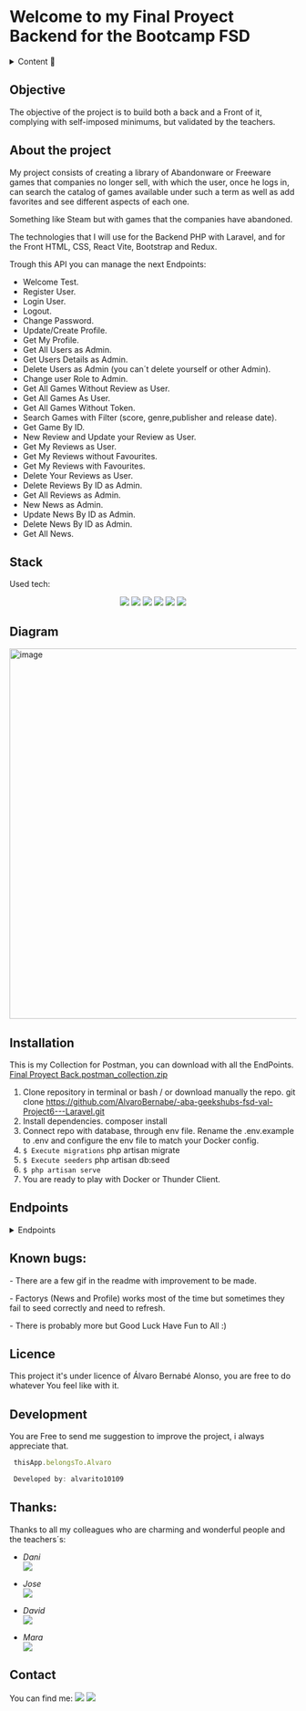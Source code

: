 # Welcome to my Final Proyect Backend for the Bootcamp FSD

<details>
  <summary>Content 📝</summary>
  <ol>
    <li><a href="#objective">Objective</a></li>
    <li><a href="#about-the-project">About the project</a></li>
    <li><a href="#stack">Stack</a></li>
    <li><a href="#diagram">Diagram</a></li>
    <li><a href="#installation">Installation</a></li>
    <li><a href="#endpoints">Endpoints</a></li>
    <li><a href="#known-bugs">known bugs</a></li>
    <li><a href="#licence">Licence</a></li>
    <li><a href="#development">Development</a></li>
    <li><a href="#thanks">Thanks</a></li>
    <li><a href="#contact">Contact</a></li>
  </ol>
</details>

## Objective
The objective of the project is to build both a back and a Front of it, complying with self-imposed minimums, but validated by the teachers.

## About the project
<p>My project consists of creating a library of Abandonware or Freeware games that companies no longer sell, with which the user, once he logs in, can search the catalog of games available under such a term as well as add favorites and see different aspects of each one.</p>
<p>Something like Steam but with games that the companies have abandoned.</p>
<p>The technologies that I will use for the Backend PHP with Laravel, and for the Front HTML, CSS, React Vite, Bootstrap and Redux.</p>
Trough this API you can manage the next Endpoints:

- Welcome Test.
- Register User.
- Login User.
- Logout.
- Change Password.
- Update/Create Profile. 
- Get My Profile.
- Get All Users as Admin.
- Get Users Details as Admin.
- Delete Users as Admin (you can´t delete yourself or other Admin).
- Change user Role to Admin.
- Get All Games Without Review as User.
- Get All Games As User.
- Get All Games Without Token.
- Search Games with Filter (score, genre,publisher and release date).
- Get Game By ID.
- New Review and Update your Review as User.
- Get My Reviews as User.
- Get My Reviews without Favourites.
- Get My Reviews with Favourites.
- Delete Your Reviews as User.
- Delete Reviews By ID as Admin.
- Get All Reviews as Admin.
- New News as Admin.
- Update News By ID as Admin.
- Delete News By ID as Admin.
- Get All News.


## Stack
Used tech:
<div align="center">

<img src="https://img.shields.io/badge/PHP-777BB4?style=for-the-badge&logo=php&logoColor=white" /> 
<img src="https://img.shields.io/badge/Laravel-FF2D20?style=for-the-badge&logo=laravel&logoColor=white" />  
<img src="https://img.shields.io/badge/Docker-2CA5E0?style=for-the-badge&logo=docker&logoColor=white"/> 
<img src="https://img.shields.io/badge/MySQL-005C84?style=for-the-badge&logo=mysql&logoColor=white"/> 
<img src="https://img.shields.io/badge/GitHub-100000?style=for-the-badge&logo=github&logoColor=white" /> 
<img src="https://img.shields.io/badge/VSCode-0078D4?style=for-the-badge&logo=visual%20studio%20code&logoColor=white" /> 

</div>


## Diagram
<img width="650" alt="image" src="https://user-images.githubusercontent.com/122753448/236231630-bc45237e-5fb7-4933-9112-fbafbfac0cd6.png">



## Installation
This is my Collection for Postman, you can download with all the EndPoints.
[Final Proyect Back.postman_collection.zip](https://github.com/AlvaroBernabe/aba-geekshubs-fsd-val-Backend-Final-Proyect/files/11398928/Final.Proyect.Back.postman_collection.zip)



1. Clone repository in terminal or bash / or download manually the repo.
git clone https://github.com/AlvaroBernabe/-aba-geekshubs-fsd-val-Project6---Laravel.git
2. Install dependencies.
composer install
3. Connect repo with database, through env file.
Rename the .env.example to .env and configure the env file to match your Docker config.
4. ``` $ Execute migrations ``` 
php artisan migrate
5. ``` $ Execute seeders ``` 
php artisan db:seed
6. ``` $ php artisan serve ``` 
7. You are ready to play with Docker or Thunder Client.

## Endpoints
<details>
<summary>Endpoints</summary>


    - WELCOME
            GET http://127.0.0.1:8000/api/welcome
 ![1-Welcome](https://user-images.githubusercontent.com/122753448/231732749-4e953af9-eb04-4899-b37e-464d4e93d585.png)


    - REGISTER
            POST http://127.0.0.1:8000/api/register
<img width="361" alt="2- Register User" src="https://user-images.githubusercontent.com/122753448/231733129-c6231cb0-7051-4024-9e9e-0f52e97c006c.png">


    - LOGIN
            POST http://127.0.0.1:8000/api/login
<img width="340" alt="3- Login User" src="https://user-images.githubusercontent.com/122753448/231733512-74317628-4665-438e-a442-5f0bf0ffe2d5.png">


    - UPDATE PROFILE
            PUT http://127.0.0.1:8000/api/profile/update
<img width="314" alt="4-Update Profile" src="https://user-images.githubusercontent.com/122753448/231733701-80a739ee-c13e-452e-ad0f-ca0a8c5db889.png">


    - GET MY PROFILE
            GET http://127.0.0.1:8000/api/profile
<img width="582" alt="5- Get My Profile" src="https://user-images.githubusercontent.com/122753448/231733990-17be1bf1-8a8f-4aad-bb64-9548171f4bca.png">


    - LOGOUT
            POST  http://127.0.0.1:8000/api/logout
<img width="592" alt="6 - Logout" src="https://user-images.githubusercontent.com/122753448/231734231-7d595769-d7e2-4152-8f1d-55f9b775571f.png">


    - CREATE MESSAGE
            POST  http://127.0.0.1:8000/api/comments/create
<img width="414" alt="7- Create Message" src="https://user-images.githubusercontent.com/122753448/231734321-2220e4f7-583c-47da-9d8a-7c9cf448bfab.png">


    - SEE OWN MESSAGE
            GET  http://127.0.0.1:8000/api/mycomments/view
<img width="605" alt="8- Get My Message" src="https://user-images.githubusercontent.com/122753448/231738158-90f43283-81e2-49f6-bbb9-9549cd162f3f.png">


 


</details>

## Known bugs:

<p> - There are a few gif in the readme with improvement to be made.</p>
<p> - Factorys (News and Profile) works most of the time but sometimes they fail to seed correctly and need to refresh.</p>
<p> - There is probably more but Good Luck Have Fun to All :)</p>


## Licence

This project it's under licence of Álvaro Bernabé Alonso, you are free to do whatever You feel like with it.

## Development
You are Free to send me suggestion to improve the project, i always appreciate that.
``` js
 thisApp.belongsTo.Alvaro

 Developed by: alvarito10109
```  


## Thanks:
Thanks to all my colleagues who are charming and wonderful people and the teachers´s:

- *Dani*  
<a href="https://github.com/datata" target="_blank"><img src="https://img.shields.io/badge/github-24292F?style=for-the-badge&logo=github&logoColor=white" target="_blank"></a> 

- *Jose*  
<a href="https://github.com/Dave86dev" target="_blank"><img src="https://img.shields.io/badge/github-24292F?style=for-the-badge&logo=github&logoColor=white" target="_blank"></a> 

- *David*  
<a href="https://www.github.com/userGithub/" target="_blank"><img src="https://img.shields.io/badge/github-24292F?style=for-the-badge&logo=github&logoColor=red" target="_blank"></a>

- *Mara*  
<a href="https://www.github.com/userGithub/" target="_blank"><img src="https://img.shields.io/badge/github-24292F?style=for-the-badge&logo=github&logoColor=green" target="_blank"></a> 


## Contact
You can find me:
<a href = "mailto:alvaro101093@gmail.com"><img src="https://img.shields.io/badge/Gmail-C6362C?style=for-the-badge&logo=gmail&logoColor=white" target="_blank"></a>
<a href="https://www.linkedin.com/in/álvaro-bernabé-alonso-6514a999/" target="_blank"><img src="https://img.shields.io/badge/-LinkedIn-%230077B5?style=for-the-badge&logo=linkedin&logoColor=white" target="_blank"></a>

</p>
